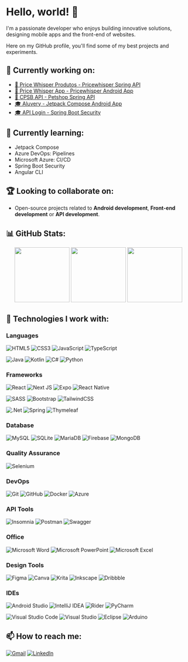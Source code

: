 # Hello, world! 👋

I'm a passionate developer who enjoys building innovative solutions, designing mobile apps and the front-end of websites. 

Here on my GitHub profile, you'll find some of my best projects and experiments.

## 🔭 Currently working on:

- [💼 Price Whisper Produtos - Pricewhisper Spring API](https://github.com/GEdO23/pricewhisper-produtos)
- [💼 Price Whisper App - Pricewhisper Android App](https://github.com/GEdO23/PriceWhisperApp)
- [🧪 CPSB API - Petshop Spring API](https://github.com/GEdO23/cpsb-api)
- [🎓 Aluvery - Jetpack Compose Android App](https://github.com/GEdO23/Aluvery)
- [🎓 API Login - Spring Boot Security](https://github.com/GEdO23/api-login)

## 🌱 Currently learning:

- Jetpack Compose
- Azure DevOps: Pipelines
- Microsoft Azure: CI/CD
- Spring Boot Security
- Angular CLI

## 🏆 Looking to collaborate on:

- Open-source projects related to **Android development**, **Front-end development** or **API development**.

## 📊 GitHub Stats:

<div style="display: inline_block" align="center">
	<img loading="lazy" height="150em" src="https://github-readme-stats.vercel.app/api?username=GEdO23&show_icons=true&theme=github_dark"/>
	<img loading="lazy" height="150em" src="https://github-readme-streak-stats.herokuapp.com/?user=GEdO23&theme=github_dark"/>
	<img loading="lazy" height="150em" src="https://github-readme-stats.vercel.app/api/top-langs/?username=GEdO23&layout=compact&card_width=350em&langs_count=4&theme=github_dark"/>
</div>

## 🚀 Technologies I work with:

<!--Badges from: https://github.com/Ileriayo/markdown-badges-->

<!--TODO:
Android,
Jetpack Compose,
Cucumber,
.NET CORE,
Azure DevOps,
Oracle SQL Developer,
Oracle Data Modeler
-->

### Languages
![HTML5](https://img.shields.io/badge/html5-%23E34F26.svg?style=for-the-badge&logo=html5&logoColor=white)
![CSS3](https://img.shields.io/badge/css3-%231572B6.svg?style=for-the-badge&logo=css3&logoColor=white)
![JavaScript](https://img.shields.io/badge/javascript-%23323330.svg?style=for-the-badge&logo=javascript&logoColor=%23F7DF1E)
![TypeScript](https://img.shields.io/badge/typescript-%23007ACC.svg?style=for-the-badge&logo=typescript&logoColor=white)

![Java](https://img.shields.io/badge/java-%23ED8B00.svg?style=for-the-badge&logo=openjdk&logoColor=white)
![Kotlin](https://img.shields.io/badge/kotlin-%237F52FF.svg?style=for-the-badge&logo=kotlin&logoColor=white)
![C#](https://img.shields.io/badge/c%23-%23239120.svg?style=for-the-badge&logo=csharp&logoColor=white)
![Python](https://img.shields.io/badge/python-3670A0?style=for-the-badge&logo=python&logoColor=ffdd54)

### Frameworks

![React](https://img.shields.io/badge/react-%2320232a.svg?style=for-the-badge&logo=react&logoColor=%2361DAFB)
![Next JS](https://img.shields.io/badge/Next-black?style=for-the-badge&logo=next.js&logoColor=white)
![Expo](https://img.shields.io/badge/expo-1C1E24?style=for-the-badge&logo=expo&logoColor=#D04A37)
![React Native](https://img.shields.io/badge/react_native-%2320232a.svg?style=for-the-badge&logo=react&logoColor=%2361DAFB)

![SASS](https://img.shields.io/badge/SASS-hotpink.svg?style=for-the-badge&logo=SASS&logoColor=white)
![Bootstrap](https://img.shields.io/badge/bootstrap-%238511FA.svg?style=for-the-badge&logo=bootstrap&logoColor=white)
![TailwindCSS](https://img.shields.io/badge/tailwindcss-%2338B2AC.svg?style=for-the-badge&logo=tailwind-css&logoColor=white)

![.Net](https://img.shields.io/badge/.NET-5C2D91?style=for-the-badge&logo=.net&logoColor=white)
![Spring](https://img.shields.io/badge/spring-%236DB33F.svg?style=for-the-badge&logo=spring&logoColor=white)
![Thymeleaf](https://img.shields.io/badge/Thymeleaf-%23005C0F.svg?style=for-the-badge&logo=Thymeleaf&logoColor=white)

### Database

![MySQL](https://img.shields.io/badge/mysql-4479A1.svg?style=for-the-badge&logo=mysql&logoColor=white)
![SQLite](https://img.shields.io/badge/sqlite-%2307405e.svg?style=for-the-badge&logo=sqlite&logoColor=white)
![MariaDB](https://img.shields.io/badge/MariaDB-003545?style=for-the-badge&logo=mariadb&logoColor=white)
![Firebase](https://img.shields.io/badge/firebase-a08021?style=for-the-badge&logo=firebase&logoColor=ffcd34)
![MongoDB](https://img.shields.io/badge/MongoDB-%234ea94b.svg?style=for-the-badge&logo=mongodb&logoColor=white)

### Quality Assurance

![Selenium](https://img.shields.io/badge/-selenium-%43B02A?style=for-the-badge&logo=selenium&logoColor=white)

### DevOps

![Git](https://img.shields.io/badge/git-%23F05033.svg?style=for-the-badge&logo=git&logoColor=white)
![GitHub](https://img.shields.io/badge/github-%23121011.svg?style=for-the-badge&logo=github&logoColor=white)
![Docker](https://img.shields.io/badge/docker-%230db7ed.svg?style=for-the-badge&logo=docker&logoColor=white)
![Azure](https://img.shields.io/badge/azure-%230072C6.svg?style=for-the-badge&logo=microsoftazure&logoColor=white)

### API Tools

![Insomnia](https://img.shields.io/badge/Insomnia-black?style=for-the-badge&logo=insomnia&logoColor=5849BE)
![Postman](https://img.shields.io/badge/Postman-FF6C37?style=for-the-badge&logo=postman&logoColor=white)
![Swagger](https://img.shields.io/badge/-Swagger-%23Clojure?style=for-the-badge&logo=swagger&logoColor=white)

### Office

![Microsoft Word](https://img.shields.io/badge/Microsoft_Word-2B579A?style=for-the-badge&logo=microsoft-word&logoColor=white)
![Microsoft PowerPoint](https://img.shields.io/badge/Microsoft_PowerPoint-B7472A?style=for-the-badge&logo=microsoft-powerpoint&logoColor=white)
![Microsoft Excel](https://img.shields.io/badge/Microsoft_Excel-217346?style=for-the-badge&logo=microsoft-excel&logoColor=white)

### Design Tools
  
![Figma](https://img.shields.io/badge/figma-%23F24E1E.svg?style=for-the-badge&logo=figma&logoColor=white)
![Canva](https://img.shields.io/badge/Canva-%2300C4CC.svg?style=for-the-badge&logo=Canva&logoColor=white)
![Krita](https://img.shields.io/badge/Krita-203759?style=for-the-badge&logo=krita&logoColor=EEF37B)
![Inkscape](https://img.shields.io/badge/Inkscape-e0e0e0?style=for-the-badge&logo=inkscape&logoColor=080A13)
![Dribbble](https://img.shields.io/badge/Dribbble-EA4C89?style=for-the-badge&logo=dribbble&logoColor=white)

### IDEs

![Android Studio](https://img.shields.io/badge/android%20studio-346ac1?style=for-the-badge&logo=android%20studio&logoColor=white)
![IntelliJ IDEA](https://img.shields.io/badge/IntelliJIDEA-000000.svg?style=for-the-badge&logo=intellij-idea&logoColor=white)
![Rider](https://img.shields.io/badge/Rider-000000.svg?style=for-the-badge&logo=Rider&logoColor=white&color=black&labelColor=crimson)
![PyCharm](https://img.shields.io/badge/pycharm-143?style=for-the-badge&logo=pycharm&logoColor=black&color=black&labelColor=green)

![Visual Studio Code](https://img.shields.io/badge/Visual%20Studio%20Code-0078d7.svg?style=for-the-badge&logo=visual-studio-code&logoColor=white)
![Visual Studio](https://img.shields.io/badge/Visual%20Studio-5C2D91.svg?style=for-the-badge&logo=visual-studio&logoColor=white)
![Eclipse](https://img.shields.io/badge/Eclipse-FE7A16.svg?style=for-the-badge&logo=Eclipse&logoColor=white)
![Arduino](https://img.shields.io/badge/-Arduino-00979D?style=for-the-badge&logo=Arduino&logoColor=white)

<!-- 
<div style="display: inline-block">
<h2>Front-end</h2>
<img src="https://raw.githubusercontent.com/devicons/devicon/master/icons/html5/html5-original.svg" alt="HTML5" height="80">
<img src="https://raw.githubusercontent.com/devicons/devicon/master/icons/react/react-original.svg" alt="React" height="80">
<img src="https://raw.githubusercontent.com/devicons/devicon/master/icons/nextjs/nextjs-original.svg" alt="NextJS" height="80">
<img src="https://raw.githubusercontent.com/devicons/devicon/master/icons/angular/angular-original.svg" alt="Angular" height="80">
<img src="https://raw.githubusercontent.com/devicons/devicon/master/icons/css3/css3-original.svg" alt="CSS3" height="80">
<img src="https://raw.githubusercontent.com/devicons/devicon/master/icons/sass/sass-original.svg" alt="Sass" height="80">
<img src="https://raw.githubusercontent.com/devicons/devicon/master/icons/bootstrap/bootstrap-original.svg" alt="Bootstrap" height="80">
<img src="https://raw.githubusercontent.com/devicons/devicon/master/icons/tailwindcss/tailwindcss-original.svg" alt="Tailwind CSS" height="80">
<img src="https://raw.githubusercontent.com/devicons/devicon/master/icons/javascript/javascript-original.svg" alt="Javascript" height="80">
<img src="https://raw.githubusercontent.com/devicons/devicon/master/icons/typescript/typescript-plain.svg" alt="Typescript" height="80">
<img src="https://raw.githubusercontent.com/devicons/devicon/master/icons/android/android-plain.svg" alt="Android" height="80">
<img src="https://raw.githubusercontent.com/devicons/devicon/master/icons/jetpackcompose/jetpackcompose-original.svg" alt="Android Jetpack Compose" height="80">
</div>

<div style="display: inline-block">
<h2>Back-end</h2>
<img src="https://raw.githubusercontent.com/devicons/devicon/master/icons/python/python-original.svg" alt="Python" height="80">
<img src="https://raw.githubusercontent.com/devicons/devicon/master/icons/javascript/javascript-original.svg" alt="Javascript" height="80">
<img src="https://raw.githubusercontent.com/devicons/devicon/master/icons/typescript/typescript-plain.svg" alt="Typescript" height="80">
<img src="https://raw.githubusercontent.com/devicons/devicon/master/icons/java/java-original.svg" alt="Java" height="80">
<img src="https://raw.githubusercontent.com/devicons/devicon/master/icons/spring/spring-original.svg" alt="Spring" height="80">
<img src="https://raw.githubusercontent.com/devicons/devicon/master/icons/csharp/csharp-original.svg" alt="C#" height="80">
<img src="https://raw.githubusercontent.com/devicons/devicon/master/icons/dotnetcore/dotnetcore-original.svg" alt=".Net Core" height="80">
<img src="https://raw.githubusercontent.com/devicons/devicon/master/icons/kotlin/kotlin-original.svg" alt="JetBrains Kotlin" height="80">
</div>

<div style="display: inline-block">
<h2>Quality Assurance</h2>
<img src="https://raw.githubusercontent.com/devicons/devicon/master/icons/selenium/selenium-original.svg" alt="Selenium for browser tests" height="80">
<img src="https://raw.githubusercontent.com/devicons/devicon/master/icons/cucumber/cucumber-plain.svg" alt="Cucumber for tests" height="80">
</div>

<div style="display: inline-block">
<h2>DevOps</h2>
<img src="https://cdn-icons-png.flaticon.com/512/919/919853.png" alt="Docker" height="80">
<img src="https://raw.githubusercontent.com/devicons/devicon/master/icons/azure/azure-original.svg" alt="Azure" height="80">
<img src="https://raw.githubusercontent.com/devicons/devicon/master/icons/azuredevops/azuredevops-original.svg" alt="Azure DevOps" height="80">
</div>

<div style="display: inline-block">
<h2>Database</h2>
</div>

<div style="display: inline-block">
<h2>Design tools</h2>
  
![Figma](https://img.shields.io/badge/figma-%23F24E1E.svg?style=for-the-badge&logo=figma&logoColor=white)
![Canva](https://img.shields.io/badge/Canva-%2300C4CC.svg?style=for-the-badge&logo=Canva&logoColor=white)
![Inkscape](https://img.shields.io/badge/Inkscape-e0e0e0?style=for-the-badge&logo=inkscape&logoColor=080A13)
![Krita](https://img.shields.io/badge/Krita-203759?style=for-the-badge&logo=krita&logoColor=EEF37B)
![Dribbble](https://img.shields.io/badge/Dribbble-EA4C89?style=for-the-badge&logo=dribbble&logoColor=white)
</div>

<div style="display: inline-block">
<h2>API tools</h2>
<img src="https://raw.githubusercontent.com/devicons/devicon/master/icons/insomnia/insomnia-original.svg" alt="Insomnia API Client" height="80">
<img src="https://raw.githubusercontent.com/devicons/devicon/master/icons/postman/postman-original.svg" alt="Postman API Client" height="80">
<img src="https://raw.githubusercontent.com/devicons/devicon/master/icons/swagger/swagger-original.svg" alt="Swagger API Documentation" height="80">
</div>

<div style="display: inline-block">
<h2>IDE's</h2>
<img src="https://raw.githubusercontent.com/devicons/devicon/master/icons/git/git-original.svg" alt="Git" height="80">
<img src="https://raw.githubusercontent.com/devicons/devicon/master/icons/androidstudio/androidstudio-original.svg" alt="JetBrains and Google IDE Android Studio" height="80">
<img src="https://raw.githubusercontent.com/devicons/devicon/master/icons/intellij/intellij-original.svg" alt="JetBrains Java IDE IntelliJ" height="80">
<img src="https://raw.githubusercontent.com/devicons/devicon/master/icons/rider/rider-original.svg" alt="JetBrains C# IDE Rider" height="80">
<img src="https://raw.githubusercontent.com/devicons/devicon/master/icons/pycharm/pycharm-original.svg" alt="JetBrains Python IDE PyCharm" height="80">
<img src="https://raw.githubusercontent.com/devicons/devicon/master/icons/eclipse/eclipse-original.svg" alt="Eclipse Java IDE" height="80">
<img src="https://raw.githubusercontent.com/devicons/devicon/master/icons/vscode/vscode-original.svg" alt="Microsoft Visual Studio Code IDE" height="80">
<img src="https://raw.githubusercontent.com/devicons/devicon/master/icons/visualstudio/visualstudio-original.svg" alt="Microsoft Visual Studio IDE" height="80">
<img src="https://raw.githubusercontent.com/devicons/devicon/master/icons/arduino/arduino-original.svg" alt="Arduino" height="80">
</div>
-->

## 📫 How to reach me:

[![Gmail](https://img.shields.io/badge/Gmail-D14836?style=for-the-badge&logo=gmail&logoColor=white)](mailto:gabriel.eringer.23@gmail.com)
[![LinkedIn](https://img.shields.io/badge/-LinkedIn-%230077B5?style=for-the-badge&logo=linkedin&logoColor=white)](https://www.linkedin.com/in/gabriel-eringer-de-oliveira-0ba641246)
